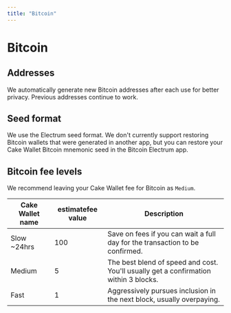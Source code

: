 ```yaml
---
title: "Bitcoin"
---
```


# Bitcoin

## Addresses

We automatically generate new Bitcoin addresses after each use for better privacy. Previous addresses continue to work.

## Seed format

We use the Electrum seed format. We don't currently support restoring Bitcoin wallets that were generated in another app, but you can restore your Cake Wallet Bitcoin mnemonic seed in the Bitcoin Electrum app.

## Bitcoin fee levels

We recommend leaving your Cake Wallet fee for Bitcoin as `Medium`.

| Cake Wallet name | estimatefee value | Description |
| --- | --- | --- |
| Slow ~24hrs | 100 | Save on fees if you can wait a full day for the transaction to be confirmed. |
| Medium | 5 | The best blend of speed and cost. You'll usually get a confirmation within 3 blocks. |
| Fast | 1 | Aggressively pursues inclusion in the next block, usually overpaying. |
